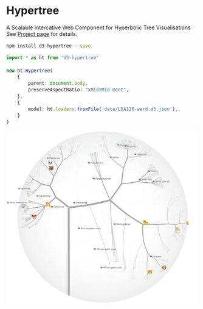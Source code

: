 # Hypertree

A Scalable Intercative Web Component for Hyperbolic Tree Visualisations
See [Project page](https://glouwa.github.io/d3-hypertree/#geometry) for details.

```bash
npm install d3-hypertree --save
```

```typescript
import * as ht from 'd3-hypertree'

new ht.Hypertree(
    {
        parent: document.body,
        preserveAspectRatio: "xMidYMid meet",
    },
    {
        model: ht.loaders.fromFile('data/LDA128-ward.d3.json'),,        
    }
)
```
![Screen shot](docs/img/screenshot-light.png?raw=true)